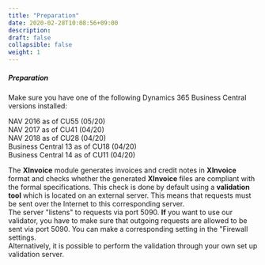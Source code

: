 ```yaml
---
title: "Preparation"
date: 2020-02-28T10:08:56+09:00
description: 
draft: false
collapsible: false
weight: 1
---
```


##### Preparation

Make sure you have one of the following Dynamics 365 Business Central versions installed:

NAV 2016 as of CU55 (05/20)  
NAV 2017 as of CU41 (04/20)  
NAV 2018 as of CU28 (04/20)  
Business Central 13 as of CU18 (04/20)  
Business Central 14 as of CU11 (04/20)

The **XInvoice** module generates invoices and credit notes in **XInvoice** format and checks whether the generated **XInvoice** files are compliant with the formal specifications. This check is done by default using a **validation tool** which is located on an external server. This means that requests must be sent over the Internet to this corresponding server.  
The server "listens" to requests via port 5090. **If** you want to use our validator, you have to make sure that outgoing requests are allowed to be sent via port 5090. You can make a corresponding setting in the "Firewall settings.   
Alternatively, it is possible to perform the validation through your own set up validation server.